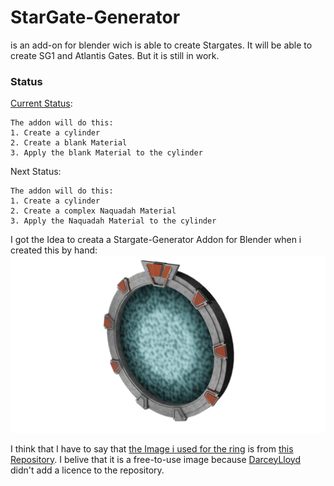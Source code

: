 # StarGate-Generator

is an add-on for blender wich is able to create Stargates. It will be able to create SG1 and Atlantis Gates. But it is still in work.

### Status
[Current Status](https://github.com/heschy/Stargate-Generator/projects/1?fullscreen=true):
```
The addon will do this:
1. Create a cylinder
2. Create a blank Material
3. Apply the blank Material to the cylinder
```

Next Status:
```
The addon will do this:
1. Create a cylinder
2. Create a complex Naquadah Material
3. Apply the Naquadah Material to the cylinder
```
I got the Idea to creata a Stargate-Generator Addon for Blender when i created this by hand:
![IMG_001](https://github.com/heschy/Stargate-Generator/blob/gh-pages/my_stargate_nongeoodes.png)

I think that I have to say that [the Image i used for the ring](https://github.com/DarceyLloyd/StargateSimulator/blob/master/images/ring.png) is from [this Repository](https://github.com/DarceyLloyd/StargateSimulator). I belive that it is a free-to-use image because [DarceyLloyd](https://github.com/DarceyLloyd/) didn't add a licence to the repository. 

